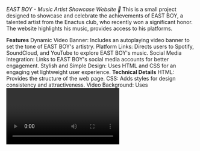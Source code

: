 *EAST BOY - Music Artist Showcase Website 🎵*
This is a small project designed to showcase and celebrate the achievements of EAST BOY, a talented artist from the Enactus club, who recently won a significant honor. The website highlights his music, provides access to his platforms.

**Features** 
Dynamic Video Banner: Includes an autoplaying video banner to set the tone of EAST BOY's artistry.
Platform Links: Directs users to Spotify, SoundCloud, and YouTube to explore EAST BOY's music.
Social Media Integration: Links to EAST BOY's social media accounts for better engagement.
Stylish and Simple Design: Uses HTML and CSS for an engaging yet lightweight user experience.
**Technical Details** 
HTML: Provides the structure of the web page.
CSS: Adds styles for design consistency and attractiveness.
Video Background: Uses <video> for an immersive header experience.
Responsive Design: Ensures compatibility across various devices and screen sizes.
**How to Use**
Clone or download the repository.
Place the index.html file in your preferred hosting directory.
Make sure the CSS (style.css) and video/audio files are in the same directory as referenced in the HTML file.
Open the index.html file in a web browser to view the website.
**About the Project**
This website was developed as a small project to celebrate EAST BOY's remarkable achievement. As an initiative of the Enactus Club, it reflects the spirit of creativity and community support.


